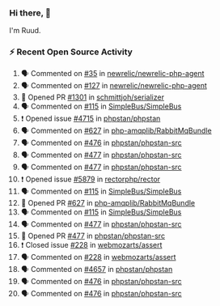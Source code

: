 ### Hi there, 👋

I'm Ruud.
 
### :zap: Recent Open Source Activity

<!--START_SECTION:activity-->
1. 🗣 Commented on [#35](https://github.com/newrelic/newrelic-php-agent/issues/35) in [newrelic/newrelic-php-agent](https://github.com/newrelic/newrelic-php-agent)
2. 🗣 Commented on [#127](https://github.com/newrelic/newrelic-php-agent/issues/127) in [newrelic/newrelic-php-agent](https://github.com/newrelic/newrelic-php-agent)
3. 💪 Opened PR [#1301](https://github.com/schmittjoh/serializer/pull/1301) in [schmittjoh/serializer](https://github.com/schmittjoh/serializer)
4. 🗣 Commented on [#115](https://github.com/SimpleBus/SimpleBus/issues/115) in [SimpleBus/SimpleBus](https://github.com/SimpleBus/SimpleBus)
5. ❗️ Opened issue [#4715](https://github.com/phpstan/phpstan/issues/4715) in [phpstan/phpstan](https://github.com/phpstan/phpstan)
6. 🗣 Commented on [#627](https://github.com/php-amqplib/RabbitMqBundle/issues/627) in [php-amqplib/RabbitMqBundle](https://github.com/php-amqplib/RabbitMqBundle)
7. 🗣 Commented on [#476](https://github.com/phpstan/phpstan-src/issues/476) in [phpstan/phpstan-src](https://github.com/phpstan/phpstan-src)
8. 🗣 Commented on [#477](https://github.com/phpstan/phpstan-src/issues/477) in [phpstan/phpstan-src](https://github.com/phpstan/phpstan-src)
9. 🗣 Commented on [#477](https://github.com/phpstan/phpstan-src/issues/477) in [phpstan/phpstan-src](https://github.com/phpstan/phpstan-src)
10. ❗️ Opened issue [#5879](https://github.com/rectorphp/rector/issues/5879) in [rectorphp/rector](https://github.com/rectorphp/rector)
11. 🗣 Commented on [#115](https://github.com/SimpleBus/SimpleBus/issues/115) in [SimpleBus/SimpleBus](https://github.com/SimpleBus/SimpleBus)
12. 💪 Opened PR [#627](https://github.com/php-amqplib/RabbitMqBundle/pull/627) in [php-amqplib/RabbitMqBundle](https://github.com/php-amqplib/RabbitMqBundle)
13. 🗣 Commented on [#115](https://github.com/SimpleBus/SimpleBus/issues/115) in [SimpleBus/SimpleBus](https://github.com/SimpleBus/SimpleBus)
14. 🗣 Commented on [#477](https://github.com/phpstan/phpstan-src/issues/477) in [phpstan/phpstan-src](https://github.com/phpstan/phpstan-src)
15. 💪 Opened PR [#477](https://github.com/phpstan/phpstan-src/pull/477) in [phpstan/phpstan-src](https://github.com/phpstan/phpstan-src)
16. ❗️ Closed issue [#228](https://github.com/webmozarts/assert/issues/228) in [webmozarts/assert](https://github.com/webmozarts/assert)
17. 🗣 Commented on [#228](https://github.com/webmozarts/assert/issues/228) in [webmozarts/assert](https://github.com/webmozarts/assert)
18. 🗣 Commented on [#4657](https://github.com/phpstan/phpstan/issues/4657) in [phpstan/phpstan](https://github.com/phpstan/phpstan)
19. 🗣 Commented on [#476](https://github.com/phpstan/phpstan-src/issues/476) in [phpstan/phpstan-src](https://github.com/phpstan/phpstan-src)
20. 🗣 Commented on [#476](https://github.com/phpstan/phpstan-src/issues/476) in [phpstan/phpstan-src](https://github.com/phpstan/phpstan-src)
<!--END_SECTION:activity-->
